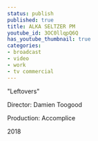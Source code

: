 ```yaml
---
status: publish
published: true
title: ALKA SELTZER PM
youtube_id: 3OC0llqpQ6Q
has_youtube_thumbnail: true
categories:
- broadcast
- video
- work
- tv commercial
---
```

"Leftovers"

Director: Damien Toogood

Production: Accomplice

2018

